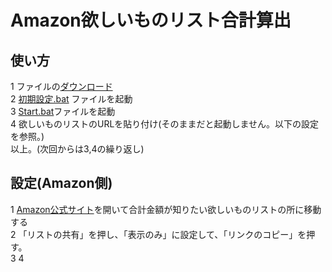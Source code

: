 # Amazon欲しいものリスト合計算出

## 使い方 
1 ファイルの[ダウンロード](https://github.com/Zenom-Git/Amazon-List-TotalAmount/archive/refs/heads/main.zip)  
2 [初期設定.bat](初期設定.bat) ファイルを起動  
3 [Start.bat](Start.bat)ファイルを起動  
4 欲しいものリストのURLを貼り付け(そのままだと起動しません。以下の設定を参照。)  
以上。(次回からは3,4の繰り返し)  

## 設定(Amazon側)
1 [Amazon公式サイト](https://www.amazon.co.jp/)を開いて合計金額が知りたい欲しいものリストの所に移動する  
2 「リストの共有」を押し、「表示のみ」に設定して、「リンクのコピー」を押す。  
3 
4 
